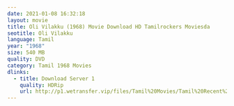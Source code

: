 ```yaml
---
date: 2021-01-08 16:32:18
layout: movie
title: Oli Vilakku (1968) Movie Download HD Tamilrockers Moviesda
seotitle: Oli Vilakku
language: Tamil
year: "1968"
size: 540 MB
quality: DVD
category: Tamil 1968 Movies
dlinks:
  - title: Download Server 1
    quality: HDRip
    url: http://p1.wetransfer.vip/files/Tamil%20Movies/Tamil%20Recent%20Movies/Oli%20Vilakku%20(1968)/Oli%20Vilakku/Oli%20Vilakku%20(1968)%20Single%20Part%20(640x360).mp4
---
```

